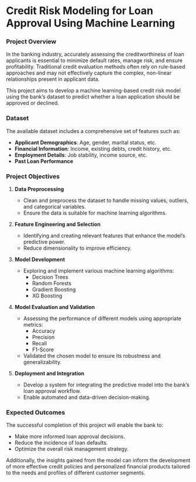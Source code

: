 # Credit Risk Modeling for Loan Approval Using Machine Learning


### Project Overview

In the banking industry, accurately assessing the creditworthiness of loan applicants is essential to minimize default rates, manage risk, and ensure profitability. Traditional credit evaluation methods often rely on rule-based approaches and may not effectively capture the complex, non-linear relationships present in applicant data. 

This project aims to develop a machine learning-based credit risk model using the bank’s dataset to predict whether a loan application should be approved or declined.

### Dataset

The available dataset includes a comprehensive set of features such as:

- **Applicant Demographics**: Age, gender, marital status, etc.
- **Financial Information**: Income, existing debts, credit history, etc.
- **Employment Details**: Job stability, income source, etc.
- **Past Loan Performance**

### Project Objectives

1. **Data Preprocessing**
   - Clean and preprocess the dataset to handle missing values, outliers, and categorical variables.
   - Ensure the data is suitable for machine learning algorithms.

2. **Feature Engineering and Selection**
   - Identifying and creating relevant features that enhance the model’s predictive power.
   - Reduce dimensionality to improve efficiency.

3. **Model Development**
   - Exploring and implement various machine learning algorithms:
     - Decision Trees
     - Random Forests
     - Gradient Boosting
     - XG Boosting

4. **Model Evaluation and Validation**
   - Assessing the performance of different models using appropriate metrics:
     - Accuracy
     - Precision
     - Recall
     - F1-Score
   - Validated the chosen model to ensure its robustness and generalizability.

5. **Deployment and Integration**
   - Develop a system for integrating the predictive model into the bank’s loan approval workflow.
   - Enable automated and data-driven decision-making.

### Expected Outcomes

The successful completion of this project will enable the bank to:

- Make more informed loan approval decisions.
- Reduce the incidence of loan defaults.
- Optimize the overall risk management strategy.

Additionally, the insights gained from the model can inform the development of more effective credit policies and personalized financial products tailored to the needs and profiles of different customer segments.
